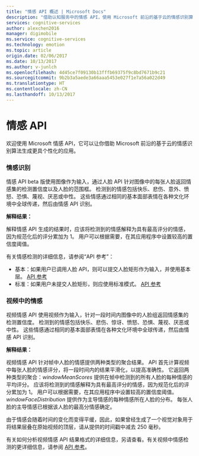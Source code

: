 ```yaml
---
title: "情感 API 概述 | Microsoft Docs"
description: "借助认知服务中的情感 API，使用 Microsoft 前沿的基于云的情感识别算法来生成更具个性化的应用。"
services: cognitive-services
author: alexchen2016
manager: digimobile
ms.service: cognitive-services
ms.technology: emotion
ms.topic: article
origin.date: 02/06/2017
ms.date: 10/13/2017
ms.author: v-junlch
ms.openlocfilehash: 4d45ce7f09130b13fffb69375f9c8bd7671b9c21
ms.sourcegitcommit: 9b2b3a5aede3a66aaa5453e027f1e7a56a022d49
ms.translationtype: HT
ms.contentlocale: zh-CN
ms.lasthandoff: 10/13/2017
---
```

# <a name="emotion-api"></a>情感 API

欢迎使用 Microsoft 情感 API，它可以让你借助 Microsoft 前沿的基于云的情感识别算法生成更具个性化的应用。

### <a name="emotion-recognition"></a>情感识别

情感 API beta 版使用图像作为输入，通过人脸 API 针对图像中的每张人脸返回情感集的检测置信度以及人脸的范围框。 检测到的情感包括快乐、悲伤、意外、愤怒、恐惧、蔑视、厌恶或中性。 这些情感通过相同的基本面部表情在各种文化环境中全球传递，然后由情感 API 识别。 

**解释结果：** 

解释情感 API 生成的结果时，应该将检测到的情感解释为具有最高评分的情感，因为规范化后的评分累加为 1。 用户可以根据需要，在其应用程序中设置较高的置信度阈值。 

有关情感检测的详细信息，请参阅“API 参考”： 
  - 基本：如果用户已调用人脸 API，则可以提交人脸矩形作为输入，并使用基本层。 [API 参考](https://dev.cognitive.azure.cn/docs/services/5639d931ca73072154c1ce89/operations/56f23eb019845524ec61c4d7)
  - 标准：如果用户未提交人脸矩形，则应使用标准模式。  [API 参考](https://dev.cognitive.azure.cn/docs/services/5639d931ca73072154c1ce89/operations/563b31ea778daf121cc3a5fa)

### <a name="emotion-in-video"></a>视频中的情感

视频情感 API 使用视频作为输入，针对一段时间内图像中的人脸组返回情感集的检测置信度。 检测到的情感包括快乐、悲伤、惊讶、愤怒、恐惧、蔑视、厌恶或中性。 这些情感通过相同的基本面部表情在各种文化环境中全球传递，然后由情感 API 识别。

**解释结果：**

视频情感 API 针对帧中人脸的情感提供两种类型的聚合结果。 API 首先计算视频中每张人脸的情感评分，将一段时间内的结果平滑化，以提高准确性。 它返回两种类型的聚合：*windowMeanScores* 提供在帧中检测到的所有人脸的每种情感的平均评分。 应该将检测到的情感解释为具有最高评分的情感，因为规范化后的评分累加为 1。 用户可以根据需要，在其应用程序中设置较高的置信度阈值。 *windowFaceDistribution* 提供作为主导情感的每种情感所在人脸的分布。 每张人脸的主导情感已根据该人脸的最高分情感确定。 

由于情感会随着时间的变化而变得平缓，因此，如果曾经生成了一个视觉对象用于将结果层叠在原始视频的顶层，请从提供的时间戳中减去 250 毫秒。 

有关如何分析视频情感 API 结果格式的详细信息，另请查看<link to Glossary from Video API>。有关视频中情感检测的更详细信息，请参阅 [API 参考](https://dev.cognitive.azure.cn/docs/services/5639d931ca73072154c1ce89)。


